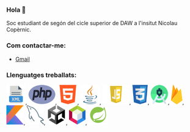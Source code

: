 ### Hola 👋

Soc estudiant de segón del cicle superior de DAW a l'insitut Nicolau Copèrnic.

### Com contactar-me: 
- [Gmail](salmapicazo9@gmail.com)

### Llenguatges treballats:
<img src="./imgIcons/xml.png" alt="Xml" width="50" height="50">,
<img src="./imgIcons/php.png" alt="Xml" width="70" height="50">,
<img src="./imgIcons/html.png" alt="Xml" width="50" height="50">,
<img src="./imgIcons/java.png" alt="Xml" width="50" height="50">,
<img src="./imgIcons/javascript.png" alt="Xml" width="70" height="50">,
<img src="./imgIcons/css.png" alt="Xml" width="40" height="50">,
<img src="./imgIcons/astudio.png" alt="Xml" width="45" height="50">,
<img src="./imgIcons/firebase.png" alt="Xml" width="30" height="50">,
<img src="./imgIcons/kotlin.png" alt="Xml" width="45" height="50">,
<img src="./imgIcons/mysql.png" alt="Xml" width="45" height="50">,
<img src="./imgIcons/unity.png" alt="Xml" width="50" height="50">,
<img src="./imgIcons/netbeans.png" alt="Xml" width="43" height="50">,
<img src="./imgIcons/spring.png" alt="Xml" width="50" height="50">
